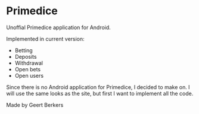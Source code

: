 # Primedice
Unoffial Primedice application for Android. 

Implemented in current version:
- Betting
- Deposits
- Withdrawal
- Open bets
- Open users

Since there is no Android application for Primedice, I decided to make on.
I will use the same looks as the site, but first I want to implement all the code.

Made by Geert Berkers
